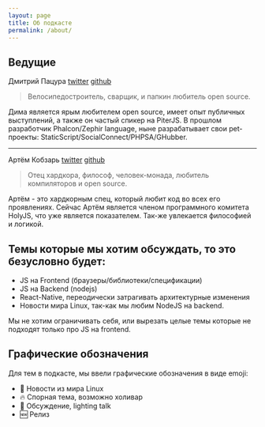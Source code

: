 ```yaml
---
layout: page
title: Об подкасте
permalink: /about/
---
```


## Ведущие

Дмитрий Пацура [twitter](https://twitter.com/ovrweb) [github](https://github.com/ovr)

> Велосипедостроитель, сварщик, и папкин любитель open source.

Дима является ярым любителем open source, имеет опыт публичных выступлений, а также он частый спикер на PiterJS.
В прошлом разработчик Phalcon/Zephir language, ныне разрабатывает свои pet-проекты: StaticScript/SocialConnect/PHPSA/GHubber.

<hr />

Артём Кобзарь [twitter](https://twitter.com/rage_monk) [github](https://github.com/jsmonk)

> Отец хардкора, философ, человек-монада, любитель компиляторов и open source.

Артём - это хардкорным спец, который любит код во всех его проявлениях. Сейчас Артём является
членом программного комитета HolyJS, что уже является показателем. Так-же увлекается философией и логикой.

## Темы которые мы хотим обсуждать, то это безусловно будет:

- JS на Frontend (браузеры/библиотеки/спецификации)
- JS на Backend (nodejs)
- React-Native, переодически затрагивать архитектурные изменения
- Новости мира Linux, так-как мы любим NodeJS на backend.

Мы не хотим ограничивать себя, или вырезать целые темы которые не подходят только про JS на frontend.

## Графические обозначения

Для тем в подкасте, мы ввели графические обозначения в виде emoji:

- 🐧 Новости из мира Linux
- 🔥 Спорная тема, возможно холивар
- 🤔 Обсуждение, lighting talk
- 🆕 Релиз
